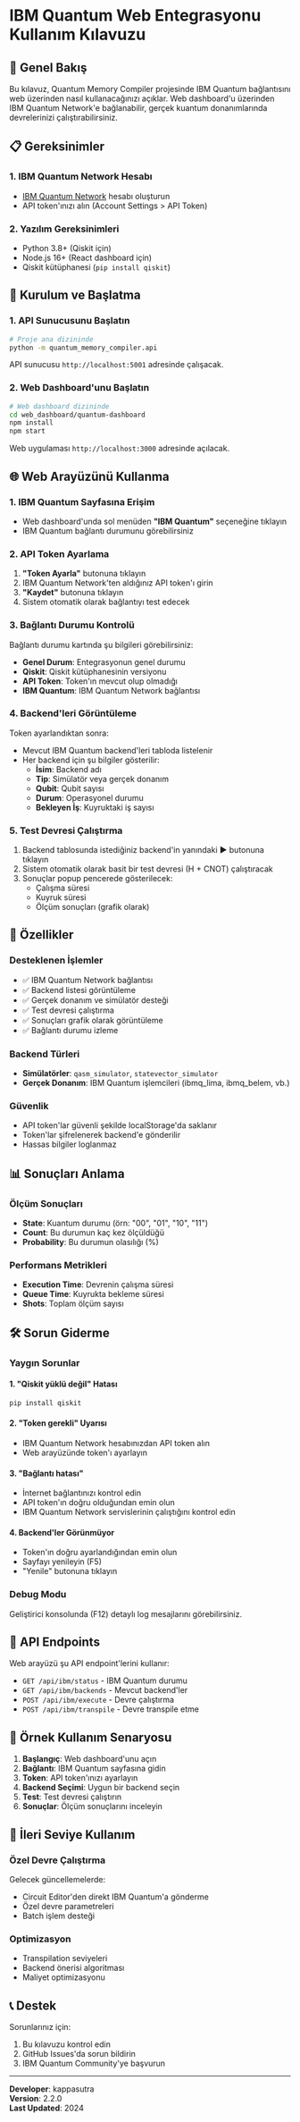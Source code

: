 # IBM Quantum Web Entegrasyonu Kullanım Kılavuzu

## 🚀 Genel Bakış

Bu kılavuz, Quantum Memory Compiler projesinde IBM Quantum bağlantısını web üzerinden nasıl kullanacağınızı açıklar. Web dashboard'u üzerinden IBM Quantum Network'e bağlanabilir, gerçek kuantum donanımlarında devrelerinizi çalıştırabilirsiniz.

## 📋 Gereksinimler

### 1. IBM Quantum Network Hesabı
- [IBM Quantum Network](https://quantum-computing.ibm.com/) hesabı oluşturun
- API token'ınızı alın (Account Settings > API Token)

### 2. Yazılım Gereksinimleri
- Python 3.8+ (Qiskit için)
- Node.js 16+ (React dashboard için)
- Qiskit kütüphanesi (`pip install qiskit`)

## 🔧 Kurulum ve Başlatma

### 1. API Sunucusunu Başlatın
```bash
# Proje ana dizininde
python -m quantum_memory_compiler.api
```
API sunucusu `http://localhost:5001` adresinde çalışacak.

### 2. Web Dashboard'unu Başlatın
```bash
# Web dashboard dizininde
cd web_dashboard/quantum-dashboard
npm install
npm start
```
Web uygulaması `http://localhost:3000` adresinde açılacak.

## 🌐 Web Arayüzünü Kullanma

### 1. IBM Quantum Sayfasına Erişim
- Web dashboard'unda sol menüden **"IBM Quantum"** seçeneğine tıklayın
- IBM Quantum bağlantı durumunu görebilirsiniz

### 2. API Token Ayarlama
1. **"Token Ayarla"** butonuna tıklayın
2. IBM Quantum Network'ten aldığınız API token'ı girin
3. **"Kaydet"** butonuna tıklayın
4. Sistem otomatik olarak bağlantıyı test edecek

### 3. Bağlantı Durumu Kontrolü
Bağlantı durumu kartında şu bilgileri görebilirsiniz:
- **Genel Durum**: Entegrasyonun genel durumu
- **Qiskit**: Qiskit kütüphanesinin versiyonu
- **API Token**: Token'ın mevcut olup olmadığı
- **IBM Quantum**: IBM Quantum Network bağlantısı

### 4. Backend'leri Görüntüleme
Token ayarlandıktan sonra:
- Mevcut IBM Quantum backend'leri tabloda listelenir
- Her backend için şu bilgiler gösterilir:
  - **İsim**: Backend adı
  - **Tip**: Simülatör veya gerçek donanım
  - **Qubit**: Qubit sayısı
  - **Durum**: Operasyonel durumu
  - **Bekleyen İş**: Kuyruktaki iş sayısı

### 5. Test Devresi Çalıştırma
1. Backend tablosunda istediğiniz backend'in yanındaki **▶️** butonuna tıklayın
2. Sistem otomatik olarak basit bir test devresi (H + CNOT) çalıştıracak
3. Sonuçlar popup pencerede gösterilecek:
   - Çalışma süresi
   - Kuyruk süresi
   - Ölçüm sonuçları (grafik olarak)

## 🔬 Özellikler

### Desteklenen İşlemler
- ✅ IBM Quantum Network bağlantısı
- ✅ Backend listesi görüntüleme
- ✅ Gerçek donanım ve simülatör desteği
- ✅ Test devresi çalıştırma
- ✅ Sonuçları grafik olarak görüntüleme
- ✅ Bağlantı durumu izleme

### Backend Türleri
- **Simülatörler**: `qasm_simulator`, `statevector_simulator`
- **Gerçek Donanım**: IBM Quantum işlemcileri (ibmq_lima, ibmq_belem, vb.)

### Güvenlik
- API token'lar güvenli şekilde localStorage'da saklanır
- Token'lar şifrelenerek backend'e gönderilir
- Hassas bilgiler loglanmaz

## 📊 Sonuçları Anlama

### Ölçüm Sonuçları
- **State**: Kuantum durumu (örn: "00", "01", "10", "11")
- **Count**: Bu durumun kaç kez ölçüldüğü
- **Probability**: Bu durumun olasılığı (%)

### Performans Metrikleri
- **Execution Time**: Devrenin çalışma süresi
- **Queue Time**: Kuyrukta bekleme süresi
- **Shots**: Toplam ölçüm sayısı

## 🛠️ Sorun Giderme

### Yaygın Sorunlar

#### 1. "Qiskit yüklü değil" Hatası
```bash
pip install qiskit
```

#### 2. "Token gerekli" Uyarısı
- IBM Quantum Network hesabınızdan API token alın
- Web arayüzünde token'ı ayarlayın

#### 3. "Bağlantı hatası"
- İnternet bağlantınızı kontrol edin
- API token'ın doğru olduğundan emin olun
- IBM Quantum Network servislerinin çalıştığını kontrol edin

#### 4. Backend'ler Görünmüyor
- Token'ın doğru ayarlandığından emin olun
- Sayfayı yenileyin (F5)
- "Yenile" butonuna tıklayın

### Debug Modu
Geliştirici konsolunda (F12) detaylı log mesajlarını görebilirsiniz.

## 🔗 API Endpoints

Web arayüzü şu API endpoint'lerini kullanır:

- `GET /api/ibm/status` - IBM Quantum durumu
- `GET /api/ibm/backends` - Mevcut backend'ler
- `POST /api/ibm/execute` - Devre çalıştırma
- `POST /api/ibm/transpile` - Devre transpile etme

## 📝 Örnek Kullanım Senaryosu

1. **Başlangıç**: Web dashboard'unu açın
2. **Bağlantı**: IBM Quantum sayfasına gidin
3. **Token**: API token'ınızı ayarlayın
4. **Backend Seçimi**: Uygun bir backend seçin
5. **Test**: Test devresi çalıştırın
6. **Sonuçlar**: Ölçüm sonuçlarını inceleyin

## 🎯 İleri Seviye Kullanım

### Özel Devre Çalıştırma
Gelecek güncellemelerde:
- Circuit Editor'den direkt IBM Quantum'a gönderme
- Özel devre parametreleri
- Batch işlem desteği

### Optimizasyon
- Transpilation seviyeleri
- Backend önerisi algoritması
- Maliyet optimizasyonu

## 📞 Destek

Sorunlarınız için:
1. Bu kılavuzu kontrol edin
2. GitHub Issues'da sorun bildirin
3. IBM Quantum Community'ye başvurun

---

**Developer**: kappasutra  
**Version**: 2.2.0  
**Last Updated**: 2024 